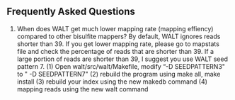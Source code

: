 ## Frequently Asked Questions ##

1. When does WALT get much lower mapping rate (mapping effiency) compared to other bisulfite mappers?
	By default, WALT ignores reads shorter than 39. If you get lower mapping rate, please go to mapstats file and check the percentage of reads that are shorter than 39. If a large portion of reads are shorter than 39, I suggest you use WALT seed pattern 7.
	(1)	Open walt/src/walt/Makefile, modify “-D SEEDPATTERN3" to " -D SEEDPATTERN7"
	(2)	rebuild the program using make all, make install
	(3)	rebuild your index using the new makedb command
	(4)	mapping reads using the new walt command
	
	

